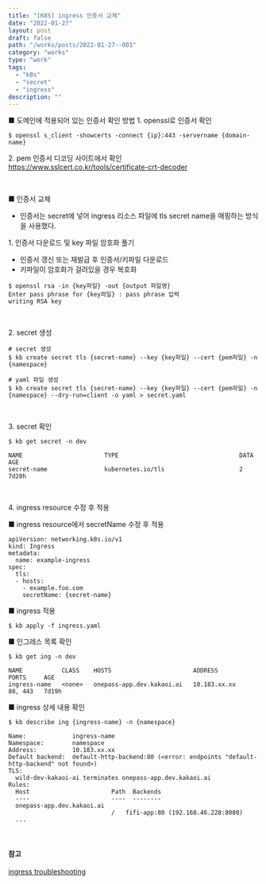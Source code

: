 ```yaml
---
title: "[K8S] ingress 인증서 교체"
date: "2022-01-27"
layout: post
draft: false
path: "/works/posts/2022-01-27--001"
category: "works"
type: "work"
tags:
  - "k8s"
  - "secret"
  - "ingress"
description: ""
---
```


<span class="title__sub1"> ■ 도메인에 적용되어 있는 인증서 확인 방법 </span>
<span class="title__sub2"> 1. openssl로 인증서 확인 </span>
```shell
$ openssl s_client -showcerts -connect {ip}:443 -servername {domain-name}
```

<span class="title__sub2"> 2. pem 인증서 디코딩 사이트에서 확인 </span>
https://www.sslcert.co.kr/tools/certificate-crt-decoder

<br/>

<span class="title__sub1"> ■ 인증서 교체 </span>  
* 인증서는 secret에 넣어 ingress 리소스 파일에 tls secret name을 매핑하는 방식을 사용했다.

<span class="title__sub2"> 1. 인증서 다운로드 및 key 파일 암호화 풀기 </span>
* 인증서 갱신 또는 재발급 후 인증서/키파일 다운로드
* 키파일이 암호화가 걸려있을 경우 복호화

```shell
$ openssl rsa -in {key파일} -out {output 파일명}
Enter pass phrase for {key파일} : pass phrase 입력
writing RSA key
```

<br/>

<span class="title__sub2"> 2. secret 생성 </span>

```shell
# secret 생성
$ kb create secret tls {secret-name} --key {key파일} --cert {pem파일} -n {namespace}

# yaml 파일 생성
$ kb create secret tls {secret-name} --key {key파일} --cert {pem파일} -n {namespace} --dry-run=client -o yaml > secret.yaml
```

<br/>

<span class="title__sub2"> 3. secret 확인 </span>

```shell
$ kb get secret -n dev

NAME                       TYPE                                  DATA   AGE
secret-name                kubernetes.io/tls                     2      7d20h
```

<br/>

<span class="title__sub2"> 4. ingress resource 수정 후 적용 </span>

■ ingress resource에서 secretName 수정 후 적용
```shell
apiVersion: networking.k8s.io/v1
kind: Ingress
metadata:
  name: example-ingress
spec:
  tls:
  - hosts:
    - example.foo.com
    secretName: {secret-name}
```

■ ingress 적용
```shell
$ kb apply -f ingress.yaml
```

■ 인그레스 목록 확인
```shell
$ kb get ing -n dev

NAME           CLASS    HOSTS                       ADDRESS         PORTS     AGE
ingress-name   <none>   onepass-app.dev.kakaoi.ai   10.183.xx.xx    80, 443   7d19h
```

■ ingress 상세 내용 확인 
```shell
$ kb describe ing {ingress-name} -n {namespace}

Name:             ingress-name
Namespace:        namespace
Address:          10.183.xx.xx
Default backend:  default-http-backend:80 (<error: endpoints "default-http-backend" not found>)
TLS:
  wild-dev-kakaoi-ai terminates onepass-app.dev.kakaoi.ai
Rules:
  Host                       Path  Backends
  ----                       ----  --------
  onepass-app.dev.kakaoi.ai  
                             /   fifi-app:80 (192.168.46.228:8080)
  ...
```  

<br/>

#### 참고  
[ingress troubleshooting](https://github.com/kubernetes/ingress-nginx/blob/main/docs/troubleshooting.md)
